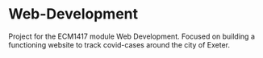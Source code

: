 # Web-Development

  Project for the ECM1417 module Web Development. Focused on building a functioning website to track covid-cases around the city of Exeter.
